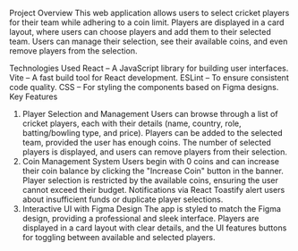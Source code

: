Project Overview
This web application allows users to select cricket players for their team while adhering to a coin limit. Players are displayed in a card layout, where users can choose players and add them to their selected team. Users can manage their selection, see their available coins, and even remove players from the selection.

Technologies Used
React – A JavaScript library for building user interfaces.
Vite – A fast build tool for React development.
ESLint – To ensure consistent code quality.
CSS – For styling the components based on Figma designs.
Key Features
1. Player Selection and Management
Users can browse through a list of cricket players, each with their details (name, country, role, batting/bowling type, and price).
Players can be added to the selected team, provided the user has enough coins.
The number of selected players is displayed, and users can remove players from their selection.
2. Coin Management System
Users begin with 0 coins and can increase their coin balance by clicking the "Increase Coin" button in the banner.
Player selection is restricted by the available coins, ensuring the user cannot exceed their budget.
Notifications via React Toastify alert users about insufficient funds or duplicate player selections.
3. Interactive UI with Figma Design
The app is styled to match the Figma design, providing a professional and sleek interface.
Players are displayed in a card layout with clear details, and the UI features buttons for toggling between available and selected players.